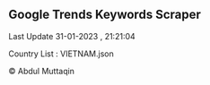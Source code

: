 

## Google Trends Keywords Scraper 
 
Last Update 31-01-2023 , 21:21:04

Country List :
VIETNAM.json



© Abdul Muttaqin 
